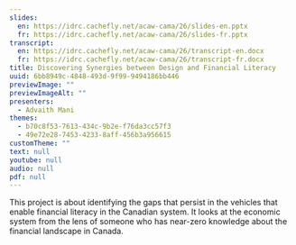 ```yaml
---
slides:
  en: https://idrc.cachefly.net/acaw-cama/26/slides-en.pptx
  fr: https://idrc.cachefly.net/acaw-cama/26/slides-fr.pptx
transcript:
  en: https://idrc.cachefly.net/acaw-cama/26/transcript-en.docx
  fr: https://idrc.cachefly.net/acaw-cama/26/transcript-fr.docx
title: Discovering Synergies between Design and Financial Literacy
uuid: 6bb8949c-4848-493d-9f99-9494186bb446
previewImage: ""
previewImageAlt: ""
presenters:
  - Advaith Mani
themes:
  - b70c8f53-7613-434c-9b2e-f76da3cc57f3
  - 49e72e28-7453-4233-8aff-456b3a956615
customTheme: ""
text: null
youtube: null
audio: null
pdf: null
---
```

This project is about identifying the gaps that persist in the vehicles that enable financial literacy in the Canadian system. It looks at the economic system from the lens of someone who has near-zero knowledge about the financial landscape in Canada.
